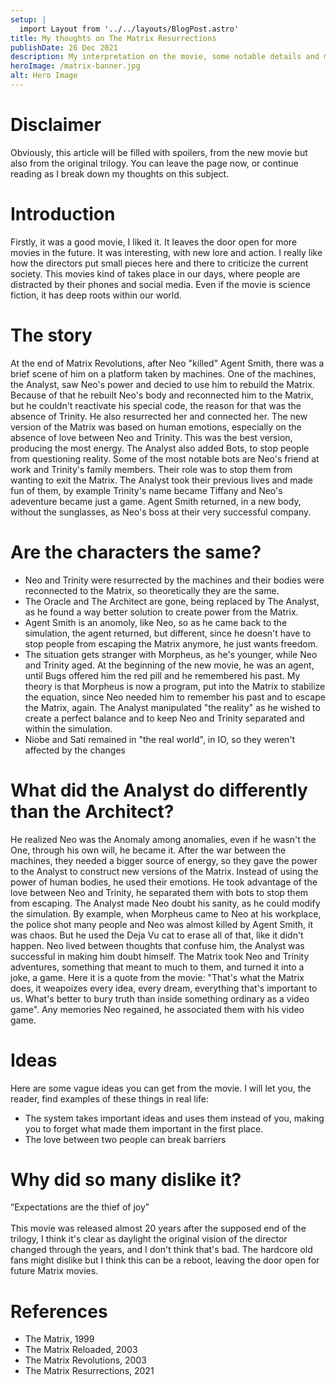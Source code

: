 ```yaml
---
setup: |
  import Layout from '../../layouts/BlogPost.astro'
title: My thoughts on The Matrix Resurrections
publishDate: 26 Dec 2021
description: My interpretation on the movie, some notable details and my overall thoughts.
heroImage: /matrix-banner.jpg
alt: Hero Image
---
```


# Disclaimer

Obviously, this article will be filled with spoilers, from the new movie but also from the original trilogy. You can leave the page now, or continue reading as I break down my thoughts on this subject.

# Introduction

Firstly, it was a good movie, I liked it. It leaves the door open for more movies in the future. It was interesting, with new lore and action. I really like how the directors put small pieces here and there to criticize the current society. This movies kind of takes place in our days, where people are distracted by their phones and social media. Even if the movie is science fiction, it has deep roots within our world.

# The story

At the end of Matrix Revolutions, after Neo "killed" Agent Smith, there was a brief scene of him on a platform taken by machines. One of the machines, the Analyst, saw Neo's power and decied to use him to rebuild the Matrix. Because of that he rebuilt Neo's body and reconnected him to the Matrix, but he couldn't reactivate his special code, the reason for that was the absence of Trinity. He also resurrected her and connected her. The new version of the Matrix was based on human emotions, especially on the absence of love between Neo and Trinity. This was the best version, producing the most energy. The Analyst also added Bots, to stop people from questioning reality. Some of the most notable bots are Neo's friend at work and Trinity's family members. Their role was to stop them from wanting to exit the Matrix. The Analyst took their previous lives and made fun of them, by example Trinity's name became Tiffany and Neo's adeventure became just a game. Agent Smith returned, in a new body, without the sunglasses, as Neo's boss at their very successful company.

# Are the characters the same?

- Neo and Trinity were resurrected by the machines and their bodies were reconnected to the Matrix, so theoretically they are the same.
- The Oracle and The Architect are gone, being replaced by The Analyst, as he found a way better solution to create power from the Matrix.
- Agent Smith is an anomoly, like Neo, so as he came back to the simulation, the agent returned, but different, since he doesn't have to stop people from escaping the Matrix anymore, he just wants freedom.
- The situation gets stranger with Morpheus, as he's younger, while Neo and Trinity aged. At the beginning of the new movie, he was an agent, until Bugs offered him the red pill and he remembered his past. My theory is that Morpheus is now a program, put into the Matrix to stabilize the equation, since Neo needed him to remember his past and to escape the Matrix, again. The Analyst manipulated "the reality" as he wished to create a perfect balance and to keep Neo and Trinity separated and within the simulation.
- Niobe and Sati remained in "the real world", in IO, so they weren't affected by the changes

# What did the Analyst do differently than the Architect?

He realized Neo was the Anomaly among anomalies, even if he wasn't the One, through his own will, he became it. After the war between the machines, they needed a bigger source of energy, so they gave the power to the Analyst to construct new versions of the Matrix. Instead of using the power of human bodies, he used their emotions. He took advantage of the love between Neo and Trinity, he separated them with bots to stop them from escaping. The Analyst made Neo doubt his sanity, as he could modify the simulation. By example, when Morpheus came to Neo at his workplace, the police shot many people and Neo was almost killed by Agent Smith, it was chaos. But he used the Deja Vu cat to erase all of that, like it didn't happen. Neo lived between thoughts that confuse him, the Analyst was successful in making him doubt himself. The Matrix took Neo and Trinity adventures, something that meant to much to them, and turned it into a joke, a game. Here it is a quote from the movie: "That's what the Matrix does, it weapoizes every idea, every dream, everything that's important to us. What's better to bury truth than inside something ordinary as a video game". Any memories Neo regained, he associated them with his video game.

# Ideas

Here are some vague ideas you can get from the movie. I will let you, the reader, find examples of these things in real life:

- The system takes important ideas and uses them instead of you, making you to forget what made them important in the first place.
- The love between two people can break barriers

# Why did so many dislike it?

“Expectations are the thief of joy”
<br />
<br />
This movie was released almost 20 years after the supposed end of the trilogy, I think it's clear as daylight the original vision of the director changed through the years, and I don't think that's bad. The hardcore old fans might dislike but I think this can be a reboot, leaving the door open for future Matrix movies.

# References

- The Matrix, 1999
- The Matrix Reloaded, 2003
- The Matrix Revolutions, 2003
- The Matrix Resurrections, 2021
